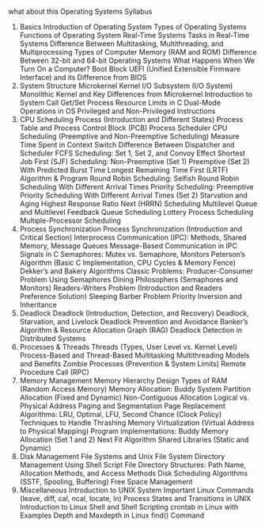 what about this Operating Systems Syllabus
1. Basics
Introduction of Operating System
Types of Operating Systems
Functions of Operating System
Real-Time Systems
Tasks in Real-Time Systems
Difference Between Multitasking, Multithreading, and Multiprocessing
Types of Computer Memory (RAM and ROM)
Difference Between 32-bit and 64-bit Operating Systems
What Happens When We Turn On a Computer?
Boot Block
UEFI (Unified Extensible Firmware Interface) and its Difference from BIOS
2. System Structure
Microkernel
Kernel I/O Subsystem (I/O System)
Monolithic Kernel and Key Differences from Microkernel
Introduction to System Call
Get/Set Process Resource Limits in C
Dual-Mode Operations in OS
Privileged and Non-Privileged Instructions
3. CPU Scheduling
Process (Introduction and Different States)
Process Table and Process Control Block (PCB)
Process Scheduler
CPU Scheduling (Preemptive and Non-Preemptive Scheduling)
Measure Time Spent in Context Switch
Difference Between Dispatcher and Scheduler
FCFS Scheduling:
Set 1, Set 2, and Convoy Effect
Shortest Job First (SJF) Scheduling:
Non-Preemptive (Set 1)
Preemptive (Set 2)
With Predicted Burst Time
Longest Remaining Time First (LRTF) Algorithm & Program
Round Robin Scheduling:
Selfish Round Robin Scheduling
With Different Arrival Times
Priority Scheduling:
Preemptive Priority Scheduling
With Different Arrival Times (Set 2)
Starvation and Aging
Highest Response Ratio Next (HRRN) Scheduling
Multilevel Queue and Multilevel Feedback Queue Scheduling
Lottery Process Scheduling
Multiple-Processor Scheduling
4. Process Synchronization
Process Synchronization (Introduction and Critical Section)
Interprocess Communication (IPC):
Methods, Shared Memory, Message Queues
Message-Based Communication in IPC
Signals in C
Semaphores:
Mutex vs. Semaphore, Monitors
Peterson’s Algorithm (Basic C Implementation, CPU Cycles & Memory Fence)
Dekker’s and Bakery Algorithms
Classic Problems:
Producer-Consumer Problem Using Semaphores
Dining Philosophers (Semaphores and Monitors)
Readers-Writers Problem (Introduction and Readers Preference Solution)
Sleeping Barber Problem
Priority Inversion and Inheritance
5. Deadlock
Deadlock (Introduction, Detection, and Recovery)
Deadlock, Starvation, and Livelock
Deadlock Prevention and Avoidance
Banker’s Algorithm & Resource Allocation Graph (RAG)
Deadlock Detection in Distributed Systems
6. Processes & Threads
Threads (Types, User Level vs. Kernel Level)
Process-Based and Thread-Based Multitasking
Multithreading Models and Benefits
Zombie Processes (Prevention & System Limits)
Remote Procedure Call (RPC)
7. Memory Management
Memory Hierarchy Design
Types of RAM (Random Access Memory)
Memory Allocation:
Buddy System
Partition Allocation (Fixed and Dynamic)
Non-Contiguous Allocation
Logical vs. Physical Address
Paging and Segmentation
Page Replacement Algorithms:
LRU, Optimal, LFU, Second Chance (Clock Policy)
Techniques to Handle Thrashing
Memory Virtualization (Virtual Address to Physical Mapping)
Program Implementations:
Buddy Memory Allocation (Set 1 and 2)
Next Fit Algorithm
Shared Libraries (Static and Dynamic)
8. Disk Management
File Systems and Unix File System
Directory Management Using Shell Script
File Directory Structures:
Path Name, Allocation Methods, and Access Methods
Disk Scheduling Algorithms (SSTF, Spooling, Buffering)
Free Space Management
9. Miscellaneous
Introduction to UNIX System
Important Linux Commands (leave, diff, cal, ncal, locate, ln)
Process States and Transitions in UNIX
Introduction to Linux Shell and Shell Scripting
crontab in Linux with Examples
Depth and Maxdepth in Linux find() Command
